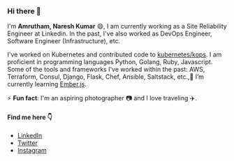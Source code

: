 ### Hi there 👋

<!--
**nareshku/nareshku** is a ✨ _special_ ✨ repository because its `README.md` (this file) appears on your GitHub profile.

Here are some ideas to get you started:

- 🔭 I’m currently working on ...
- 🌱 I’m currently learning ...
- 👯 I’m looking to collaborate on ...
- 🤔 I’m looking for help with ...
- 💬 Ask me about ...
- 📫 How to reach me: ...
- 😄 Pronouns: ...
- ⚡ Fun fact: ...
-->

I'm **Amrutham, Naresh Kumar** 😄, I am currently working as a Site Reliability Engineer at Linkedin. In the past, I've also worked as DevOps Engineer, Software Engineer (Infrastructure), etc.

I've worked on Kubernetes and contributed code to [kubernetes/kops](https://github.com/kubernetes/kops). I am proficient in programming languages Python, Golang, Ruby, Javascript. Some of the tools and frameworks I've worked within the past: AWS, Terraform, Consul, Django, Flask, Chef, Ansible, Saltstack, etc.,🌱 I’m currently learning [Ember.js](https://emberjs.com/).

⚡ **Fun fact**: I'm an aspiring photographer :camera: and I love traveling :airplane:. 

#### Find me here :point_down: 
- [LinkedIn](https://www.linkedin.com/in/nareshku/) 
- [Twitter](https://twitter.com/_nareshk)
- [Instagram](https://www.instagram.com/nareshamrutham/)

